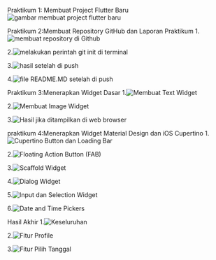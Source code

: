 Praktikum 1: Membuat Project Flutter Baru
![gambar membuat project flutter baru](assets/praktikum1.png)

Praktikum 2:Membuat Repository GitHub dan Laporan Praktikum
1.![membuat repository di Github](assets/praktikum2(1).png)

2.![melakukan perintah git init di terminal](assets/praktikum2(2).png)

3.![hasil setelah di push](assets/praktikum2(3).png)

4.![file README.MD setelah di push](assets/praktikum2(4).png)

Praktikum 3:Menerapkan Widget Dasar
1.![Membuat Text Widget](assets/praktikum3(1).png)

2.![Membuat Image Widget](assets/praktikum3(2).png)

3.![Hasil jika ditampilkan di web browser](assets/praktikum3(3).png)

praktikum 4:Menerapkan Widget Material Design dan iOS Cupertino
1.![Cupertino Button dan Loading Bar](assets/praktikum4(1).png)

2.![ Floating Action Button (FAB)](assets/praktikum4(2).png)

3.![ Scaffold Widget](assets/praktikum4(3).png)

4.![Dialog Widget](assets/praktikum4(4).png)

5.![ Input dan Selection Widget](assets/praktikum4(5).png)

6.![Date and Time Pickers](assets/praktikum4(6).png)

Hasil Akhir
1.![Keseluruhan](assets/praktikum5(1).png)

2.![Fitur Profile](assets/praktikum5(2).png)

3.![Fitur Pilih Tanggal](assets/praktikum5(3).png)

